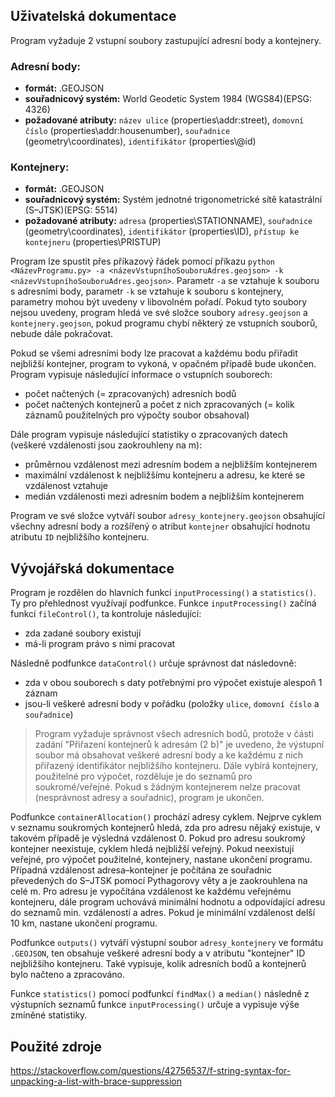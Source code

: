 ## **Uživatelská dokumentace**

Program vyžaduje 2 vstupní soubory zastupující adresní body a kontejnery.
### Adresní body:
- **formát:** .GEOJSON
- **souřadnicový systém:** World Geodetic System 1984 (WGS84)(EPSG: 4326)
- **požadované atributy:** `název ulice` (properties\addr:street), `domovní číslo` (properties\addr:housenumber), `souřadnice` (geometry\coordinates), `identifikátor` (properties\\@id)

### Kontejnery:
- **formát:** .GEOJSON
- **souřadnicový systém:** Systém jednotné trigonometrické sítě katastrální (S–JTSK)(EPSG: 5514)
- **požadované atributy:** `adresa` (properties\STATIONNAME), `souřadnice` (geometry\coordinates), `identifikátor` (properties\ID), `přístup ke kontejneru` (properties\PRISTUP)

Program lze spustit přes příkazový řádek pomocí příkazu `python <NázevProgramu.py> -a <názevVstupníhoSouboruAdres.geojson> -k <názevVstupníhoSouboruAdres.geojson>`. Parametr `-a` se vztahuje k souboru s adresními body, parametr `-k` se vztahuje k souboru s kontejnery, parametry mohou být uvedeny v libovolném pořadí. Pokud tyto soubory nejsou uvedeny, program hledá ve své složce soubory `adresy.geojson` a `kontejnery.geojson`, pokud programu chybí některý ze vstupních souborů, nebude dále pokračovat.

Pokud se všemi adresními body lze pracovat a každému bodu přiřadit nejbližší kontejner, program to vykoná, v opačném případě bude ukončen. Program vypisuje následující informace o vstupních souborech:
- počet načtených (= zpracovaných) adresních bodů
- počet načtených kontejnerů a počet z nich zpracovaných (= kolik záznamů použitelných pro výpočty soubor obsahoval)

Dále program vypisuje následující statistiky o zpracovaných datech (veškeré vzdálenosti jsou zaokrouhleny na m):
- průměrnou vzdálenost mezi adresním bodem a nejbližším kontejnerem
- maximální vzdálenost k nejbližšímu kontejneru a adresu, ke které se vzdálenost vztahuje
- medián vzdálenosti mezi adresním bodem a nejbližším kontejnerem

Program ve své složce vytváří soubor `adresy_kontejnery.geojson` obsahující všechny adresní body a rozšířený o atribut `kontejner` obsahující hodnotu atributu `ID` nejbližšího kontejneru.

## **Vývojářská dokumentace**

Program je rozdělen do hlavních funkcí `inputProcessing()` a `statistics()`. Ty pro přehlednost využívají podfunkce. 
Funkce `inputProcessing()` začíná funkcí `fileControl()`, ta kontroluje následující:
- zda zadané soubory existují
- má-li program právo s nimi pracovat

Následně podfunkce `dataControl()` určuje správnost dat následovně:
- zda v obou souborech s daty potřebnými pro výpočet existuje alespoň 1 záznam
- jsou-li veškeré adresní body v pořádku (položky `ulice`, `domovní číslo` a `souřadnice`)
> Program vyžaduje správnost všech adresních bodů, protože v části zadání "Přiřazení kontejnerů k adresám (2 b)" je uvedeno, že výstupní soubor má obsahovat veškeré adresní body a ke každému z nich přiřazený identifikátor nejbližšího kontejneru.
Dále vybírá kontejnery, použitelné pro výpočet, rozděluje je do seznamů pro soukromé/veřejné. Pokud s žádným kontejnerem nelze pracovat (nesprávnost adresy a souřadnic), program je ukončen.  

Podfunkce `containerAllocation()` prochází adresy cyklem. Nejprve cyklem v seznamu soukromých kontejnerů hledá, zda pro adresu nějaký existuje, v takovém případě je výsledná vzdálenost 0. Pokud pro adresu soukromý kontejner neexistuje, cyklem hledá nejbližší veřejný. Pokud neexistují veřejné, pro výpočet použitelné, kontejnery, nastane ukončení programu. Případná vzdálenost adresa–kontejner je počítána ze souřadnic převedených do S–JTSK pomocí Pythagorovy věty a je zaokrouhlena na celé m. Pro adresu je vypočítána vzdálenost ke každému veřejnému kontejneru, dále program uchovává minimální hodnotu a odpovídající adresu do seznamů min. vzdáleností a adres. Pokud je minimální vzdálenost delší 10 km, nastane ukončení programu.  

Podfunkce `outputs()` vytváří výstupní soubor `adresy_kontejnery` ve formátu `.GEOJSON`, ten obsahuje veškeré adresní body a v atributu "kontejner" ID nejbližšího kontejneru. Také vypisuje, kolik adresních bodů a kontejnerů bylo načteno a zpracováno.

Funkce `statistics()` pomocí podfunkcí `findMax()` a `median()` následně z výstupních seznamů funkce `inputProcessing()` určuje a vypisuje výše zmíněné statistiky.

## **Použité zdroje**
https://stackoverflow.com/questions/42756537/f-string-syntax-for-unpacking-a-list-with-brace-suppression
